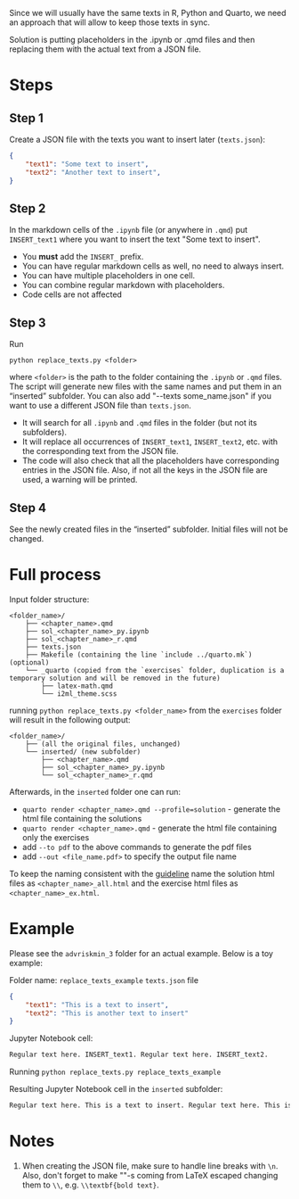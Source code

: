 Since we will usually have the same texts in R, Python and Quarto, we need an approach that will allow to keep those texts in sync.

Solution is putting placeholders in the .ipynb or .qmd files and then replacing them with the actual text from a JSON file.

# Steps
## Step 1
Create a JSON file with the texts you want to insert later (`texts.json`):
```json
{
    "text1": "Some text to insert",
    "text2": "Another text to insert",
}
```
## Step 2
In the markdown cells of the `.ipynb` file (or anywhere in `.qmd`) put  `INSERT_text1` where you want to insert the text "Some text to insert". 
- You **must** add the `INSERT_` prefix.
- You can have regular markdown cells as well, no need to always insert.
- You can have multiple placeholders in one cell.
- You can combine regular markdown with placeholders.
- Code cells are not affected

## Step 3
Run
   ```
   python replace_texts.py <folder>
   ```
where `<folder>` is the path to the folder containing the `.ipynb` or `.qmd` files. The script will generate new files with the same names and put them in an “inserted” subfolder. You can also add "--texts some_name.json" if you want to use a different JSON file than `texts.json`.
- It will search for all `.ipynb` and `.qmd` files in the folder (but not its subfolders).
- It will replace all occurrences of `INSERT_text1`, `INSERT_text2`, etc. with the corresponding text from the JSON file.
- The code will also check that all the placeholders have corresponding entries in the JSON file. Also, if not all the keys in the JSON file are used, a warning will be printed.
## Step 4
See the newly created files in the “inserted” subfolder. Initial files will not be changed.

# Full process
Input folder structure:
```
<folder_name>/
    ├── <chapter_name>.qmd
    ├── sol_<chapter_name>_py.ipynb
    ├── sol_<chapter_name>_r.qmd
    ├── texts.json
    ├── Makefile (containing the line `include ../quarto.mk`) (optional)
    └── _quarto (copied from the `exercises` folder, duplication is a temporary solution and will be removed in the future)
        ├── latex-math.qmd
        └── i2ml_theme.scss
```
running `python replace_texts.py <folder_name>` from the `exercises` folder will result in the following output:
```
<folder_name>/
    ├── (all the original files, unchanged)
    └── inserted/ (new subfolder)
        ├── <chapter_name>.qmd
        ├── sol_<chapter_name>_py.ipynb
        └── sol_<chapter_name>_r.qmd
```
Afterwards, in the `inserted` folder one can run:
- `quarto render <chapter_name>.qmd --profile=solution` - generate the html file containing the solutions
- `quarto render <chapter_name>.qmd` - generate the html file containing only the exercises
- add `--to pdf` to the above commands to generate the pdf files
- add `--out <file_name.pdf>` to specify the output file name

To keep the naming consistent with the [guideline](https://github.com/slds-lmu/lecture_service/wiki/Exercises#structure-1) name the solution html files as `<chapter_name>_all.html` and the exercise html files as `<chapter_name>_ex.html`.


# Example
Please see the `advriskmin_3` folder for an actual example. Below is a toy example:

Folder name: `replace_texts_example`
`texts.json` file
```json
{
    "text1": "This is a text to insert",
    "text2": "This is another text to insert"
}
```

Jupyter Notebook cell:
```markdown
Regular text here. INSERT_text1. Regular text here. INSERT_text2.
```

Running 
`python replace_texts.py replace_texts_example`

Resulting Jupyter Notebook cell in the `inserted` subfolder:
```markdown
Regular text here. This is a text to insert. Regular text here. This is another text to insert.
```

# Notes
1. When creating the JSON file, make sure to handle line breaks with `\n`. Also, don't forget to make "\"-s coming from LaTeX escaped changing them to `\\`, e.g. `\\textbf{bold text}`.